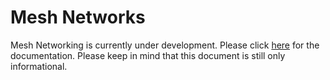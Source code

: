 # Mesh Networks

Mesh Networking is currently under development. Please click [here](https://docs.pycom.io/tutorials/lora/lora-mesh.html) for the documentation. Please keep in mind that this document is still only informational.


